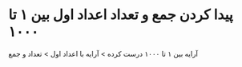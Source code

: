 # پیدا کردن جمع و تعداد اعداد اول بین ۱ تا ۱۰۰۰

آرایه بین ۱ تا ۱۰۰۰ درست کرده > آرایه با اعداد اول > تعداد و جمع
